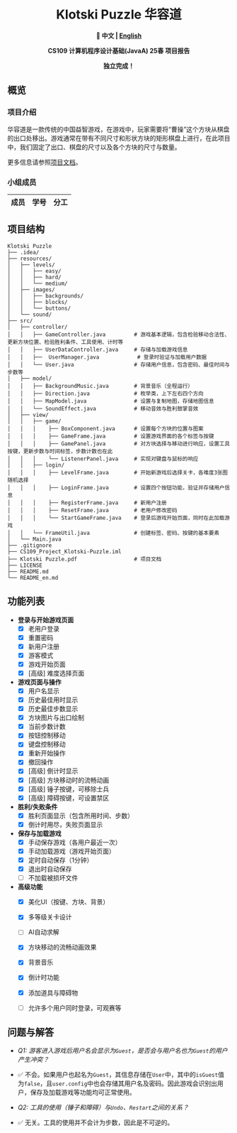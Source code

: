 <div align=center>

# Klotski Puzzle 华容道

**📖 中文 | [English](https://github.com/lxriscute0501/SUSTech_CS109_Project_Klotski-Puzzle/blob/main/README_en.md)**

**CS109 计算机程序设计基础(JavaA) 25春 项目报告**

**独立完成！**

</div>

## 概览

### 项目介绍

华容道是一款传统的中国益智游戏，在游戏中，玩家需要将“曹操”这个方块从棋盘的出口处移出。游戏通常在带有不同尺寸和形状方块的矩形棋盘上进行，在此项目中，我们固定了出口、棋盘的尺寸以及各个方块的尺寸与数量。

更多信息请参照[项目文档](https://github.com/lxriscute0501/SUSTech_CS109_Project_Klotski-Puzzle/blob/main/Klotski%20Puzzle.pdf)。

### 小组成员
|成员|学号|分工|
|:---:|:---:|:---:|


## 项目结构

```
Klotski Puzzle
├── .idea/
├── resources/
│   ├── levels/                         
│   │   ├── easy/
│   │   ├── hard/
│   │   └── medium/
│   ├── images/                         
│   │   ├── backgrounds/
│   │   ├── blocks/
│   │   └── buttons/
│   └── sound/                      
├── src/
│   ├── controller/
│   │   ├── GameController.java         # 游戏基本逻辑，包含检验移动合法性、更新方块位置、检验胜利条件、工具使用、计时等
│   │   ├── UserDataController.java     # 存储与加载游戏信息
│   │   ├──  UserManager.java            # 登录时验证与加载用户数据
│   │   └── User.java                   # 存储用户信息，包含密码、最佳时间与步数等
│   ├── model/
│   │   ├── BackgroundMusic.java        # 背景音乐（全程运行）
│   │   ├── Direction.java              # 枚举类，上下左右四个方向
│   │   ├── MapModel.java               # 设置与复制地图，存储地图信息
│   │   └── SoundEffect.java            # 移动音效与胜利鼓掌音效
│   ├── view/
│   │   ├── game/
│   │   │    ├── BoxComponent.java      # 设置每个方块的位置与图案
│   │   │    ├── GameFrame.java         # 设置游戏界面的各个标签与按键
│   │   │    ├── GamePanel.java         # 对方块选择与移动进行响应，设置工具按键，更新步数与时间标签，步数计数也在此
│   │   │    └── ListenerPanel.java     # 实现对键盘与鼠标的响应
│   │   ├── login/
│   │   │    ├── LevelFrame.java        # 开始新游戏后选择关卡，各难度3张图随机选择
│   │   │    ├── LoginFrame.java        # 设置四个按钮功能，验证并存储用户信息
│   │   │    ├── RegisterFrame.java     # 新用户注册
│   │   │    ├── ResetFrame.java        # 老用户修改密码
│   │   │    └── StartGameFrame.java    # 登录后游戏开始页面，同时在此加载游戏
│   │   └── FrameUtil.java              # 创建标签、密码、按键的基本要素
│   └── Main.java
├── .gitignore
├── CS109_Project_Klotski-Puzzle.iml
├── Klotski Puzzle.pdf                  # 项目文档
├── LICENSE
├── README.md
└── README_en.md
```

## 功能列表

- **登录与开始游戏页面**
    - [x] 老用户登录
    - [x] 重置密码
    - [x] 新用户注册
    - [x] 游客模式
    - [x] 游戏开始页面
    - [x] [高级] 难度选择页面

- **游戏页面与操作**
    - [x] 用户名显示
    - [x] 历史最佳用时显示
    - [x] 历史最佳步数显示
    - [x] 方块图片与出口绘制
    - [x] 当前步数计数
    - [x] 按钮控制移动
    - [x] 键盘控制移动
    - [x] 重新开始操作
    - [x] 撤回操作
    - [x] [高级] 倒计时显示
    - [x] [高级] 方块移动时的流畅动画
    - [x] [高级] 锤子按键，可移除士兵 
    - [x] [高级] 障碍按键，可设置禁区

- **胜利/失败条件**
    - [x] 胜利页面显示（包含所用时间、步数）
    - [x] 倒计时用尽，失败页面显示

- **保存与加载游戏**
    - [x] 手动保存游戏（各用户最近一次）
    - [x] 手动加载游戏（游戏开始页面）
    - [x] 定时自动保存（1分钟）
    - [x] 退出时自动保存
    - [ ] 不加载被损坏文件

- **高级功能**
    - [x] 美化UI（按键、方块、背景）
    - [x] 多等级关卡设计
    - [ ] AI自动求解
    - [x] 方块移动的流畅动画效果
    - [x] 背景音乐
    - [x] 倒计时功能
    - [x] 添加道具与障碍物
    - [ ] 允许多个用户同时登录，可观赛等


## 问题与解答

- *Q1: 游客进入游戏后用户名会显示为`Guest`，是否会与用户名也为`Guest`的用户产生冲突？*
- ✅ 不会。如果用户也起名为`Guest`，其信息存储在`User`中，其中的`isGuest`值为`false`，且`user.config`中也会存储其用户名及密码。因此游戏会识别出用户，保存及加载游戏等功能均可正常使用。

- *Q2: 工具的使用（锤子和障碍）与`Undo`、`Restart`之间的关系？*
- ✅ 无关。工具的使用并不会计为步数，因此是不可逆的。


